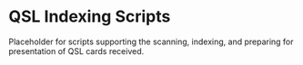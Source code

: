 # QSL Indexing Scripts

Placeholder for scripts supporting the scanning, indexing, and preparing for presentation of QSL cards received.
